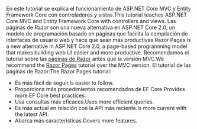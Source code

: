 <span data-ttu-id="5ce5d-101">En este tutorial se explica el funcionamiento de ASP.NET Core MVC y Entity Framework Core con controladores y vistas.</span><span class="sxs-lookup"><span data-stu-id="5ce5d-101">This tutorial teaches ASP.NET Core MVC and Entity Framework Core with controllers and views.</span></span> <span data-ttu-id="5ce5d-102">Las páginas de Razor son una nueva alternativa en ASP.NET Core 2.0, un modelo de programación basado en páginas que facilita la compilación de interfaces de usuario web y hace que sean más productivas.</span><span class="sxs-lookup"><span data-stu-id="5ce5d-102">Razor Pages is a new alternative in ASP.NET Core 2.0, a page-based programming model that makes building web UI easier and more productive.</span></span> <span data-ttu-id="5ce5d-103">Recomendamos el tutorial sobre las [páginas de Razor](xref:data/ef-rp/intro) antes que la versión MVC.</span><span class="sxs-lookup"><span data-stu-id="5ce5d-103">We recommend the [Razor Pages](xref:data/ef-rp/intro) tutorial over the MVC version.</span></span> <span data-ttu-id="5ce5d-104">El tutorial de las páginas de Razor:</span><span class="sxs-lookup"><span data-stu-id="5ce5d-104">The Razor Pages tutorial:</span></span>

* <span data-ttu-id="5ce5d-105">Es más fácil de seguir.</span><span class="sxs-lookup"><span data-stu-id="5ce5d-105">Is easier to follow.</span></span>
* <span data-ttu-id="5ce5d-106">Proporciona más procedimientos recomendados de EF Core.</span><span class="sxs-lookup"><span data-stu-id="5ce5d-106">Provides more EF Core best practices.</span></span>
* <span data-ttu-id="5ce5d-107">Usa consultas más eficaces.</span><span class="sxs-lookup"><span data-stu-id="5ce5d-107">Uses more efficient queries.</span></span>
* <span data-ttu-id="5ce5d-108">Es más actual en relación con la API más reciente.</span><span class="sxs-lookup"><span data-stu-id="5ce5d-108">Is more current with the latest API.</span></span>
* <span data-ttu-id="5ce5d-109">Abarca más características.</span><span class="sxs-lookup"><span data-stu-id="5ce5d-109">Covers more features.</span></span>
